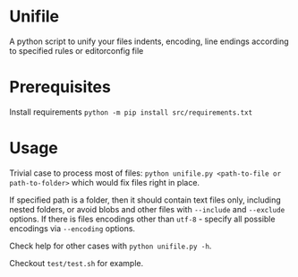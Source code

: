 # Unifile

A python script to unify your files indents, encoding, line endings according to specified rules or editorconfig file


# Prerequisites

Install requirements `python -m pip install src/requirements.txt`

# Usage

Trivial case to process most of files: `python unifile.py <path-to-file or path-to-folder>` which would fix files right in place.

If specified path is a folder, then it should contain text files only, including nested folders, or avoid blobs and other files with `--include` and `--exclude` options. If there is files encodings other than `utf-8` - specify all possible encodings via `--encoding` options.

Check help for other cases with `python unifile.py -h`.

Checkout `test/test.sh` for example.
